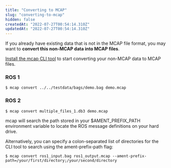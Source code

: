 ```yaml
---
title: "Converting to MCAP"
slug: "converting-to-mcap"
hidden: false
createdAt: "2022-07-27T00:54:14.310Z"
updatedAt: "2022-07-27T00:54:14.310Z"
---
```

If you already have existing data that is not in the MCAP file format, you may want to **convert this non-MCAP data into MCAP files**.

[Install the mcap CLI tool](https://github.com/foxglove/mcap/tree/main/go/cli/mcap#installing) to start converting your non-MCAP data to MCAP files.

### ROS 1 

```
$ mcap convert ../../testdata/bags/demo.bag demo.mcap
```

### ROS 2

```
$ mcap convert multiple_files_1.db3 demo.mcap
```

mcap will search the path stored in your $AMENT_PREFIX_PATH environment variable to locate the ROS message definitions on your hard drive.

Alternatively, you can specify a colon-separated list of directories for the CLI tool to search using the ament-prefix-path flag:

```
$ mcap convert ros1_input.bag ros1_output.mcap --ament-prefix-path=/your/first/directory;/your/second/directory
```